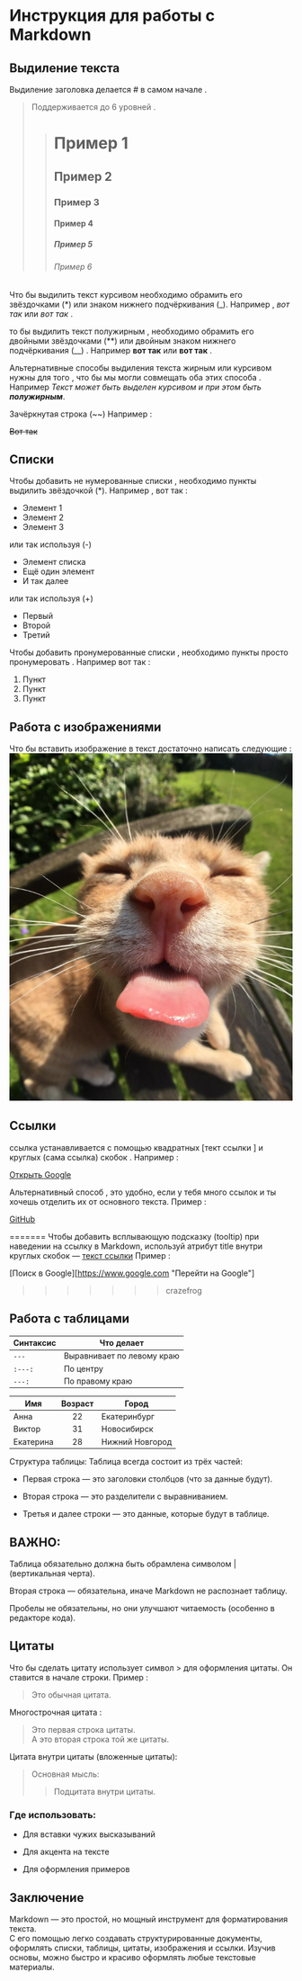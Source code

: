 # Инструкция для работы с Markdown

## Выдиление текста

Выдиление заголовка делается # в самом начале .
>Поддерживается до 6 уровней .
>># Пример 1
>>## Пример 2
>>### Пример 3
>>#### Пример 4
>>##### Пример 5
>>###### Пример 6

Что бы выдилить текст курсивом необходимо обрамить его звёздочками (*) или знаком нижнего подчёркивания (_). Например , *вот так* или _вот так_ .

то бы выдилить текст полужирным , необходимо обрамить его двойными звёздочками (**) или двойным знаком нижнего подчёркивания (__) . Например **вот так** или __вот так__ .

Альтернативные способы выдиления текста жирным или курсивом нужны для того , что бы мы могли совмещать оба этих способа . Например _Текст может быть выделен курсивом и при этом быть **полужирным**_.

Зачёркнутая строка (~~) Например :

~~Вот так~~

## Списки

Чтобы добавить не нумерованные списки , необходимо пункты выдилить звёздочкой (*). Например , вот так :
* Элемент 1
* Элемент 2
* Элемент 3

или так используя (-)

- Элемент списка
- Ещё один элемент
- И так далее

или так используя (+)

+ Первый
+ Второй
+ Третий

Чтобы добавить пронумерованные списки , необходимо пункты просто пронумеровать . Например вот так :

1. Пункт
2. Пункт
3. Пункт

## Работа с изображениями

Что бы вставить изображение в текст достаточно написать следующие : ![Смешной кот!]( funny_cat.png.png)

## Ссылки

ссылка устанавливается с помощью квадратных [тект ссылки ] и круглых (сама ссылка) скобок . Например : 

[Открыть Google](https://www.google.com)

Альтернативный способ , это удобно, если у тебя много ссылок и ты хочешь отделить их от основного текста. Пример :

[GitHub][1]

[1]: https://github.com/SergejBorzow/HOOMWORCK-1
=======
Чтобы добавить всплывающую подсказку (tooltip) при наведении на ссылку в Markdown, используй атрибут title внутри круглых скобок — 
[текст ссылки](https://example.com "всплывающая подсказка") Пример :

[Поиск в Google][https://www.google.com "Перейти на Google"]
>>>>>>> crazefrog

## Работа с таблицами

| Синтаксис      | Что делает                 |
|----------------|----------------------------|
| `---`          | Выравнивает по левому краю |
| `:---:`        | По центру                  |
| `---:`         | По правому краю            |

| Имя      | Возраст | Город           |
|----------|:-------:|-----------------|
| Анна     |   22    | Екатеринбург    |
| Виктор   |   31    | Новосибирск     |
| Екатерина|   28    | Нижний Новгород |

Структура таблицы:
Таблица всегда состоит из трёх частей:

+ Первая строка — это заголовки столбцов (что за данные будут).

+ Вторая строка — это разделители с выравниванием.

+ Третья и далее строки — это данные, которые будут в таблице.
## ВАЖНО:
Таблица обязательно должна быть обрамлена символом | (вертикальная черта).

Вторая строка — обязательна, иначе Markdown не распознает таблицу.

Пробелы не обязательны, но они улучшают читаемость (особенно в редакторе кода).

## Цитаты

Что бы сделать цитату использует символ > для оформления цитаты. Он ставится в начале строки. Пример :

> Это обычная цитата.

 Многострочная цитата :

> Это первая строка цитаты.  
> А это вторая строка той же цитаты.

Цитата внутри цитаты (вложенные цитаты):

> Основная мысль:
>> Подцитата внутри цитаты.

### Где использовать:
* Для вставки чужих высказываний

* Для акцента на тексте

* Для оформления примеров

## Заключение

Markdown — это простой, но мощный инструмент для форматирования текста.  
С его помощью легко создавать структурированные документы, оформлять списки, таблицы, цитаты, изображения и ссылки.
Изучив основы, можно быстро и красиво оформлять любые текстовые материалы.
